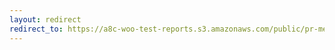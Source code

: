```yaml
---
layout: redirect
redirect_to: https://a8c-woo-test-reports.s3.amazonaws.com/public/pr-merge/45131/e2e/index.html
---
```

